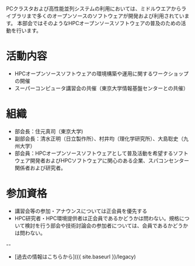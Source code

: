 PCクラスタおよび高性能並列システムの利用においては、ミドルウエアからライブラリまで多くのオープンソースのソフトウェアが開発および利用されています。
本部会ではそのようなHPCオープンソースソフトウェアの普及のための活動を行います。

# 活動内容
* HPCオープンソースソフトウェアの環境構築や運用に関するワークショップの開催
* スーパーコンピュータ講習会の共催（東京大学情報基盤センターとの共催）

# 組織
* 部会長：住元真司（東京大学)
* 副部会長：清水正明（日立製作所）、村井均（理化学研究所）、大島聡史（九州大学）
* 部会員：HPCオープンソースソフトウェアとして普及活動を希望するソフトウェア開発者およびHPCソフトウェアに関心のある企業、スパコンセンター関係者および研究者。

# 参加資格
* 講習会等の参加・アナウンスについては正会員を優先する
* HPC研究者・HPC環境提供者は正会員であるかどうかは問わない。規格について検討を行う部会や技術討論会の参加者については、会員であるかどうかは問わない。

--

* [過去の情報はこちらから]({{ site.baseurl }}/legacy)
